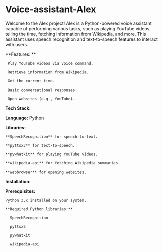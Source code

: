 # Voice-assistant-Alex
Welcome to the Alex project! Alex is a Python-powered voice assistant capable of performing various tasks, such as playing YouTube videos, telling the time, fetching information from Wikipedia, and more. This assistant uses speech recognition and text-to-speech features to interact with users.

**Features: **

     Play YouTube videos via voice command.
  
     Retrieve information from Wikipedia.
  
     Get the current time.
  
     Basic conversational responses.
  
     Open websites (e.g., YouTube).
  
**Tech Stack:**

  **Language:** Python
  
  **Libraries:**
  
    **SpeechRecognition** for speech-to-text.
    
    **pyttsx3** for text-to-speech.
    
    **pywhatkit** for playing YouTube videos.
    
    **wikipedia-api** for fetching Wikipedia summaries.
    
    **webbrowser** for opening websites.
    
**Installation:**

  **Prerequisites:**
  
    Python 3.x installed on your system.
    
    **Required Python libraries:**
    
      SpeechRecognition
      
      pyttsx3
      
      pywhatkit
      
      wikipedia-api
